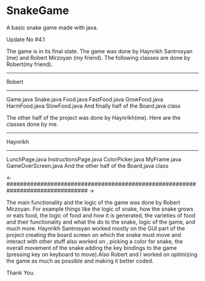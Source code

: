 # SnakeGame
 A basic snake game made with java.

Update No #4.1

The game is in its final state. The game was done by Haynrikh Santrosyan (me) and Robert Mirzoyan (my friend). The following classes are done by Robert(my friend).

******
Robert
******
Game.java
Snake.java
Food.java
FastFood.java
GrowFood.java
HarmFood.java
SlowFood.java
And finally half of the Board.java class

The other half of the project was done by Haynrikh(me). Here are the classes done by me.

********
Haynrikh
********

LunchPage.java
InstructionsPage.java
ColorPicker.java
MyFrame.java
GameOverScreen.java
And the other half of the Board.java class

<- *#*#*#*#*#*#*#*#*#*#*#*#*#*#*#*#*#*#*#*#*#*#*#*#*#*#*#*#*#*#*#*#*#*#*#*#*#*#*#*#*#*#*#*#*#*#*#*#*#*#*#*#*#*#*#*#*#*#*#*#*#*#*#*#*#*#*#*#*#*#*#*#*#*#*#*#*#*#*#*# ->

The main functionality and the logic of the game was done by Robert Mirzoyan. For example things like the logic of snake, how the snake grows or eats food, the logic of food and how it is generated, the varieties of food and their functionality and what the do to the snake, logic of the game, and much more. Haynrikh Santrosyan worked mostly on the GUI part of the project creating the board screen on which the snake must move and interact with other stuff also worked on , picking a color for snake, the overall movement of the snake adding the key bindings to the game (pressing key on keyboard to move).Also Robert and I worked on optimizing the game as much as possible and making it better coded.

Thank You.
